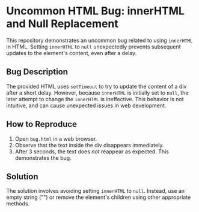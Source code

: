 # Uncommon HTML Bug: innerHTML and Null Replacement

This repository demonstrates an uncommon bug related to using `innerHTML` in HTML.  Setting `innerHTML` to `null` unexpectedly prevents subsequent updates to the element's content, even after a delay.

## Bug Description
The provided HTML uses `setTimeout` to try to update the content of a div after a short delay.  However, because `innerHTML` is initially set to `null`, the later attempt to change the `innerHTML` is ineffective. This behavior is not intuitive, and can cause unexpected issues in web development.

## How to Reproduce
1. Open `bug.html` in a web browser.
2. Observe that the text inside the div disappears immediately.
3. After 3 seconds, the text does *not* reappear as expected.  This demonstrates the bug.

## Solution
The solution involves avoiding setting `innerHTML` to `null`.  Instead, use an empty string ("") or remove the element's children using other appropriate methods.